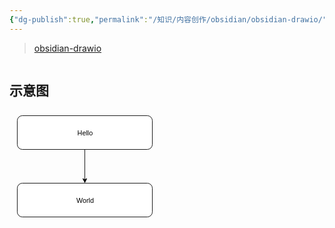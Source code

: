 ```yaml
---
{"dg-publish":true,"permalink":"/知识/内容创作/obsidian/obsidian-drawio/","title":"obsidian-drawio","tags":["doc","drawio"],"noteIcon":""}
---
```



> [obsidian-drawio](https://github.com/zapthedingbat/drawio-obsidian)

```table-of-contents
```

## 示意图

<svg xmlns="http://www.w3.org/2000/svg" version="1.1" height="181px" width="241px" viewBox="-10 -10 261 201" content="&lt;mxGraphModel dx=&quot;469&quot; dy=&quot;1238&quot; grid=&quot;1&quot; gridSize=&quot;10&quot; guides=&quot;1&quot; tooltips=&quot;1&quot; connect=&quot;1&quot; arrows=&quot;1&quot; fold=&quot;1&quot; page=&quot;0&quot; pageScale=&quot;1&quot; pageWidth=&quot;827&quot; pageHeight=&quot;1169&quot; background=&quot;#FFFFFF&quot; math=&quot;0&quot; shadow=&quot;0&quot;&gt;&lt;root&gt;&lt;mxCell id=&quot;0&quot;/&gt;&lt;mxCell id=&quot;1&quot; parent=&quot;0&quot;/&gt;&lt;mxCell id=&quot;4&quot; value=&quot;&quot; style=&quot;edgeStyle=none;html=1;&quot; parent=&quot;1&quot; source=&quot;2&quot; target=&quot;3&quot; edge=&quot;1&quot;&gt;&lt;mxGeometry relative=&quot;1&quot; as=&quot;geometry&quot;/&gt;&lt;/mxCell&gt;&lt;mxCell id=&quot;2&quot; value=&quot;Hello&quot; style=&quot;rounded=1;whiteSpace=wrap;html=1;&quot; parent=&quot;1&quot; vertex=&quot;1&quot;&gt;&lt;mxGeometry y=&quot;-160&quot; width=&quot;240&quot; height=&quot;60&quot; as=&quot;geometry&quot;/&gt;&lt;/mxCell&gt;&lt;mxCell id=&quot;3&quot; value=&quot;World&quot; style=&quot;whiteSpace=wrap;html=1;rounded=1;&quot; parent=&quot;1&quot; vertex=&quot;1&quot;&gt;&lt;mxGeometry y=&quot;-40&quot; width=&quot;240&quot; height=&quot;60&quot; as=&quot;geometry&quot;/&gt;&lt;/mxCell&gt;&lt;/root&gt;&lt;/mxGraphModel&gt;"><style type="text/css"></style><path d="M 120.5 60.5 L 120.5 114.13" fill="none" stroke="rgb(0, 0, 0)" stroke-miterlimit="10" pointer-events="none"/><path d="M 120.5 119.38 L 117 112.38 L 120.5 114.13 L 124 112.38 Z" fill="rgb(0, 0, 0)" stroke="rgb(0, 0, 0)" stroke-miterlimit="10" pointer-events="none"/><rect x="0.5" y="0.5" width="240" height="60" rx="9" ry="9" fill="rgb(255, 255, 255)" stroke="rgb(0, 0, 0)" pointer-events="none"/><g><foreignObject pointer-events="none" width="100%" height="100%" style="overflow: visible; text-align: left;"><div xmlns="http://www.w3.org/1999/xhtml" style="display: flex; align-items: unsafe center; justify-content: unsafe center; width: 238px; height: 1px; padding-top: 31px; margin-left: 2px;"><div data-drawio-colors="color: rgb(0, 0, 0); " style="box-sizing: border-box; font-size: 0px; text-align: center;"><div style="display: inline-block; font-size: 12px; font-family: Helvetica; color: rgb(0, 0, 0); line-height: 1.2; pointer-events: none; white-space: normal; overflow-wrap: normal;">Hello</div></div></div></foreignObject></g><rect x="0.5" y="120.5" width="240" height="60" rx="9" ry="9" fill="rgb(255, 255, 255)" stroke="rgb(0, 0, 0)" pointer-events="none"/><g><foreignObject pointer-events="none" width="100%" height="100%" style="overflow: visible; text-align: left;"><div xmlns="http://www.w3.org/1999/xhtml" style="display: flex; align-items: unsafe center; justify-content: unsafe center; width: 238px; height: 1px; padding-top: 151px; margin-left: 2px;"><div data-drawio-colors="color: rgb(0, 0, 0); " style="box-sizing: border-box; font-size: 0px; text-align: center;"><div style="display: inline-block; font-size: 12px; font-family: Helvetica; color: rgb(0, 0, 0); line-height: 1.2; pointer-events: none; white-space: normal; overflow-wrap: normal;">World</div></div></div></foreignObject></g></svg>

